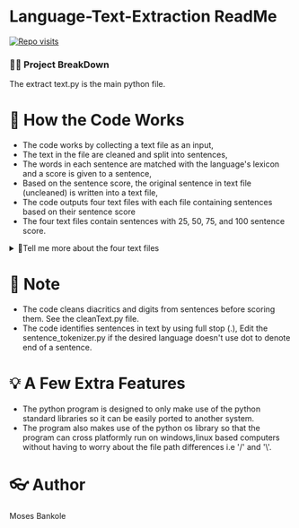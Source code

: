
# Language-Text-Extraction ReadMe

[![Repo visits](https://github-visit-counter.herokuapp.com/mosesab/Language-Text-Extraction-/visits.svg)](#)

### 👩‍💻 Project BreakDown
The extract text.py is the main python file.

# 🔦 How the Code Works

* The code works by collecting a text file as an input, 
* The text in the file are cleaned and split into sentences, 
* The words in each sentence are matched with the language's lexicon and a score is given to a sentence,
* Based on the sentence score, the original sentence in text file (uncleaned) is written into a text file,
* The code outputs four text files with each file containing sentences based on their sentence score 
* The four text files contain sentences with 25, 50, 75, and 100 sentence score.


<details> 
	<summary> 🍿Tell me more about the four text files </summary>
	<br>
  <p>
	  After running the code outputs four text files, 
	  The files are named based on their match with the words in the lexicon.  
  </p>
  <ul>
	<li>🔨 The 100 percent text files contain sentences that match with a 100 percent - 74 percent score with the lexicon's language.</li>
	<li>The 75 percent text files contain sentences that match with a 75 percent - 51 percent score </li>
	<li>The 50 percent text files tend to contain mixed results, </li>
	<li>The 25 percent text files usually contain sentences that are #NOT# the same language with the lexicon's language.</li>
  </ul>
</details>

# 📔 Note
 <ul>
	<li>The code cleans diacritics and digits from sentences before scoring them. See the cleanText.py file.</li>
	<li>The code identifies sentences in text by using full stop (.), 
		Edit the sentence_tokenizer.py if the desired language doesn't use dot to denote end of a sentence.</li>
  </ul>



# 💡 A Few Extra Features
 <ul>
	<li>The python program is designed to only make use of the python standard libraries so it can be easily ported to another system.</li>
	<li>The program also makes use of the python os library so that the program can cross platformly run on windows,linux based computers without having 
		to worry about the file path differences i.e '/' and '\'.</li>
  </ul>


# 👓 Author
Moses Bankole

